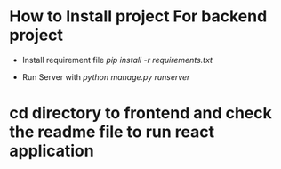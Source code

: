 # How to Install project For backend project

- Install requirement file *pip install -r requirements.txt*

- Run Server with *python manage.py runserver*

# cd directory to frontend and check the readme file to run react application